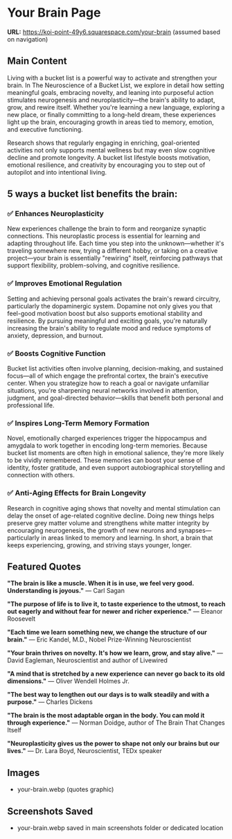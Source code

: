# Your Brain Page

**URL:** https://koi-point-49y6.squarespace.com/your-brain (assumed based on navigation)

## Main Content

Living with a bucket list is a powerful way to activate and strengthen your brain. In The Neuroscience of a Bucket List, we explore in detail how setting meaningful goals, embracing novelty, and leaning into purposeful action stimulates neurogenesis and neuroplasticity—the brain's ability to adapt, grow, and rewire itself. Whether you're learning a new language, exploring a new place, or finally committing to a long-held dream, these experiences light up the brain, encouraging growth in areas tied to memory, emotion, and executive functioning.

Research shows that regularly engaging in enriching, goal-oriented activities not only supports mental wellness but may even slow cognitive decline and promote longevity. A bucket list lifestyle boosts motivation, emotional resilience, and creativity by encouraging you to step out of autopilot and into intentional living.

## 5 ways a bucket list benefits the brain:

### ✅ Enhances Neuroplasticity

New experiences challenge the brain to form and reorganize synaptic connections. This neuroplastic process is essential for learning and adapting throughout life. Each time you step into the unknown—whether it's traveling somewhere new, trying a different hobby, or taking on a creative project—your brain is essentially "rewiring" itself, reinforcing pathways that support flexibility, problem-solving, and cognitive resilience.

### ✅ Improves Emotional Regulation

Setting and achieving personal goals activates the brain's reward circuitry, particularly the dopaminergic system. Dopamine not only gives you that feel-good motivation boost but also supports emotional stability and resilience. By pursuing meaningful and exciting goals, you're naturally increasing the brain's ability to regulate mood and reduce symptoms of anxiety, depression, and burnout.

### ✅ Boosts Cognitive Function

Bucket list activities often involve planning, decision-making, and sustained focus—all of which engage the prefrontal cortex, the brain's executive center. When you strategize how to reach a goal or navigate unfamiliar situations, you're sharpening neural networks involved in attention, judgment, and goal-directed behavior—skills that benefit both personal and professional life.

### ✅ Inspires Long-Term Memory Formation

Novel, emotionally charged experiences trigger the hippocampus and amygdala to work together in encoding long-term memories. Because bucket list moments are often high in emotional salience, they're more likely to be vividly remembered. These memories can boost your sense of identity, foster gratitude, and even support autobiographical storytelling and connection with others.

### ✅ Anti-Aging Effects for Brain Longevity

Research in cognitive aging shows that novelty and mental stimulation can delay the onset of age-related cognitive decline. Doing new things helps preserve grey matter volume and strengthens white matter integrity by encouraging neurogenesis, the growth of new neurons and synapses—particularly in areas linked to memory and learning. In short, a brain that keeps experiencing, growing, and striving stays younger, longer.

## Featured Quotes

**"The brain is like a muscle. When it is in use, we feel very good. Understanding is joyous."** — Carl Sagan

**"The purpose of life is to live it, to taste experience to the utmost, to reach out eagerly and without fear for newer and richer experience."** — Eleanor Roosevelt

**"Each time we learn something new, we change the structure of our brain."**
— Eric Kandel, M.D., Nobel Prize-Winning Neuroscientist

**"Your brain thrives on novelty. It's how we learn, grow, and stay alive."** — David Eagleman, Neuroscientist and author of Livewired

**"A mind that is stretched by a new experience can never go back to its old dimensions."** — Oliver Wendell Holmes Jr.

**"The best way to lengthen out our days is to walk steadily and with a purpose."**
— Charles Dickens

**"The brain is the most adaptable organ in the body. You can mold it through experience."**
— Norman Doidge, author of The Brain That Changes Itself

**"Neuroplasticity gives us the power to shape not only our brains but our lives."**
— Dr. Lara Boyd, Neuroscientist, TEDx speaker

## Images
- your-brain.webp (quotes graphic)

## Screenshots Saved
- your-brain.webp saved in main screenshots folder or dedicated location
